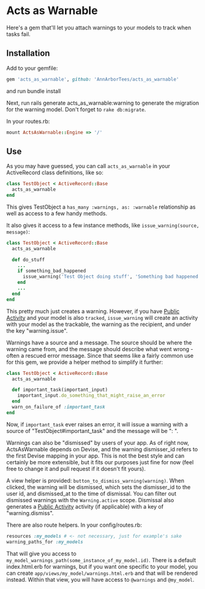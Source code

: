 Acts as Warnable
===============

Here's a gem that'll let you attach warnings to your models to track when
tasks fail.

Installation
------------

Add to your gemfile:
```ruby
gem 'acts_as_warnable', github: 'AnnArborTees/acts_as_warnable'
```
and run
    bundle install

Next, run
    rails generate acts_as_warnable:warning
to generate the migration for the warning model. Don't forget to
`rake db:migrate`.

In your routes.rb:
```ruby
mount ActsAsWarnable::Engine => '/'
```

Use
---

As you may have guessed, you can call `acts_as_warnable` in your ActiveRecord
class definitions, like so:
```ruby
class TestObject < ActiveRecord::Base
  acts_as_warnable
end
```

This gives TestObject a `has_many :warnings, as: :warnable` relationship as well
as access to a few handy methods.

It also gives it access to a few instance methods, like `issue_warning(source, message)`:

```ruby
class TestObject < ActiveRecord::Base
  acts_as_warnable

  def do_stuff
    ...
    if something_bad_happened
      issue_warning('Test Object doing stuff', 'Something bad happened!!')
    end
    ...
  end
end
```

This pretty much just creates a warning. However, if you have
[Public Activity](https://github.com/chaps-io/public_activity) and your model is also
`tracked`, `issue_warning` will create an activity with your model as the trackable,
the warning as the recipient, and under the key "warning.issue".

Warnings have a source and a message. The source should be where the warning came
from, and the message should describe what went wrong - often a rescued error message.
Since that seems like a fairly common use for this gem, we provide a helper method
to simplify it further:

```ruby
class TestObject < ActiveRecord::Base
  acts_as_warnable

  def important_task(important_input)
    important_input.do_something_that_might_raise_an_error
  end
  warn_on_failure_of :important_task
end
```

Now, if `important_task` ever raises an error, it will issue a warning with a source
of "TestObject#important_task" and the message will be "<error class>: <error message>".

Warnings can also be "dismissed" by users of your app. As of right now, ActsAsWarnable
depends on Devise, and the warning dismisser_id refers to the first Devise mapping in
your app. This is not the best style and can certainly be more extensible, but it fits
our purposes just fine for now (feel free to change it and pull request if it doesn't fit yours).

A view helper is provided: `button_to_dismiss_warning(warning)`. When clicked, the warning
will be dismissed, which sets the dismisser_id to the user id, and dismissed_at to the time
of dismissal. You can filter out dismissed warnings with the `Warning.active` scope.
Dismissal also generates a [Public Activity](https://github.com/chaps-io/public_activity)
activity (if applicable) with a key of "warning.dismiss".

There are also route helpers. In your config/routes.rb:
```ruby
resources :my_models # <- not necessary, just for example's sake
warning_paths_for :my_models
```

That will give you access to `my_model_warnings_path(some_instance_of_my_model.id)`.
There is a default index.html.erb for warnings, but if you want one specific to your
model, you can create `app/views/my_model/warnings.html.erb` and that will be rendered
instead. Within that view, you will have access to `@warnings` and `@my_model`.
